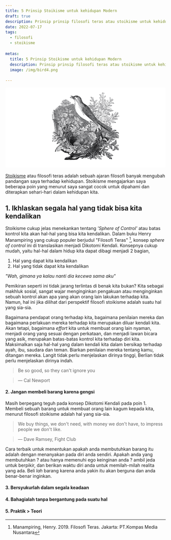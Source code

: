 ```yaml
---
title: 5 Prinsip Stoikisme untuk kehidupan Modern
draft: true
description: Prinsip prinsip filosofi teras atau stoikisme untuk kehidupan manusia modern.
date: 2022-07-17
tags: 
  - filosofi
  - stoikisme

metas:
  title: 5 Prinsip Stoikisme untuk kehidupan Modern
  description: Prinsip prinsip filosofi teras atau stoikisme untuk kehidupan manusia modern.
  image: /img/bird4.png

---
```



![prinsip prinsip filosofi stoikisme dalam kehidupan modern illustrasi](/img/bird4.png)

[Stoikisme](/tags/stoikisme) atau filosofi teras adalah sebuah ajaran filosofi banyak mengubah pandangan saya terhadap kehidupan. Stoikisme mengajarkan saya beberapa poin yang menurut saya sangat cocok untuk dipahami dan diterapkan sehari-hari dalam kehidupan kita.

## 1. Ikhlaskan segala hal yang tidak bisa kita kendalikan

Stoikisme cukup jelas menekankan tentang *'Sphere of Control'* atau batas kontrol kita akan hal-hal yang bisa kita kendalikan. Dalam buku Henry Manampiring yang cukup populer berjudul "Filosofi Teras" [^1], konsep *sphere of control* ini di translasikan menjadi Dikotomi Kendali. Konsepnya cukup mudah, yaitu hal-hal dalam hidup kita dapat dibagi menjadi 2 bagian, 
1. Hal yang dapat kita kendalikan
2. Hal yang tidak dapat kita kendalikan

*"Wah, gimana ya kalau nanti dia kecewa sama aku"*

Pemikiran seperti ini tidak jarang terlintas di benak kita bukan? Kita sebagai makhluk sosial, sangat wajar menginginkan pengakuan atau menginginkan sebuah kontrol akan apa yang akan orang lain lakukan terhadap kita. Namun, hal ini jika dilihat dari perspektif filosofi stoikisme adalah suatu hal yang sia-sia. 

Bagaimana pendapat orang terhadap kita, bagaimana penilaian mereka dan bagaimana perlakuan mereka terhadap kita merupakan diluar kendali kita. Akan tetapi, bagaimana *effort* kita untuk membuat orang lain nyaman, menjadi orang yang sesuai dengan perkataan, dan menjadi lawan bicara yang asik, merupakan batas-batas kontrol kita terhadap diri kita. Maksimalkan saja hal-hal yang dalam kendali kita dalam bersikap terhadap ayah, ibu, saudara dan teman. Biarkan penilaian mereka tentang kamu, ditangan mereka. Langit tidak perlu menjelaskan dirinya tinggi, Berlian tidak perlu menjelaskan dirinya indah. 


> Be so good, so they can't ignore you

> ― Cal Newport



#### 2. Jangan membeli barang karena gengsi
Masih berpegang teguh pada konsep Dikotomi Kendali pada poin 1. Membeli sebuah barang untuk membuat orang lain kagum kepada kita, menurut filosofi stoikisme adalah hal yang sia-sia.

> We buy things, we don't need,
> with money we don't have,
> to impress people we don't like.

> ― Dave Ramsey, Fight Club

Cara terbaik untuk menentukan apakah anda membutuhkan barang itu adalah dengan menanyakan pada diri anda sendiri. Apakah anda yang membutuhkan ? atau hanya memenuhi ego keinginan anda ? ambil jeda untuk berpikir, dan berikan waktu diri anda untuk memilah-milah realita yang ada. Beli *lah* barang karena anda yakin itu akan berguna dan anda benar-benar inginkan.

#### 3. Bersyukurlah dalam segala keadaan




#### 4. Bahagialah tanpa bergantung pada suatu hal


#### 5. Praktik > Teori



[^1]: Manampiring, Henry. 2019. Filosofi Teras. Jakarta: PT.Kompas Media Nusantara